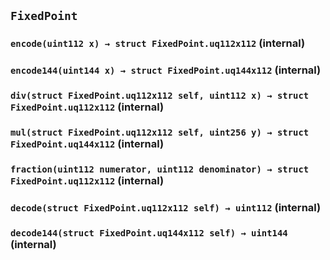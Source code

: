 ## `FixedPoint`






### `encode(uint112 x) → struct FixedPoint.uq112x112` (internal)





### `encode144(uint144 x) → struct FixedPoint.uq144x112` (internal)





### `div(struct FixedPoint.uq112x112 self, uint112 x) → struct FixedPoint.uq112x112` (internal)





### `mul(struct FixedPoint.uq112x112 self, uint256 y) → struct FixedPoint.uq144x112` (internal)





### `fraction(uint112 numerator, uint112 denominator) → struct FixedPoint.uq112x112` (internal)





### `decode(struct FixedPoint.uq112x112 self) → uint112` (internal)





### `decode144(struct FixedPoint.uq144x112 self) → uint144` (internal)






